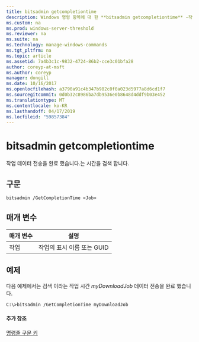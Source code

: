 ```yaml
---
title: bitsadmin getcompletiontime
description: Windows 명령 항목에 대 한 **bitsadmin getcompletiontime** -작업 데이터 전송을 완료 했습니다.는 시간을 검색 합니다.
ms.custom: na
ms.prod: windows-server-threshold
ms.reviewer: na
ms.suite: na
ms.technology: manage-windows-commands
ms.tgt_pltfrm: na
ms.topic: article
ms.assetid: 7a4b3c1c-9832-4724-86b2-cce3c01bfa28
author: coreyp-at-msft
ms.author: coreyp
manager: dongill
ms.date: 10/16/2017
ms.openlocfilehash: a3790a91c4b347b982c0f0a023d5977a8d6cd1f7
ms.sourcegitcommit: 0d0b32c8986ba7db9536e0b8648d4ddf9b03e452
ms.translationtype: MT
ms.contentlocale: ko-KR
ms.lasthandoff: 04/17/2019
ms.locfileid: "59857384"
---
```

# <a name="bitsadmin-getcompletiontime"></a>bitsadmin getcompletiontime



작업 데이터 전송을 완료 했습니다.는 시간을 검색 합니다.

## <a name="syntax"></a>구문

```
bitsadmin /GetCompletionTime <Job>
```

## <a name="parameters"></a>매개 변수

|매개 변수|설명|
|---------|-----------|
|작업|작업의 표시 이름 또는 GUID|

## <a name="BKMK_examples"></a>예제

다음 예제에서는 검색 이라는 작업 시간 *myDownloadJob* 데이터 전송을 완료 했습니다.
```
C:\>bitsadmin /GetCompletionTime myDownloadJob
```

#### <a name="additional-references"></a>추가 참조

[명령줄 구문 키](command-line-syntax-key.md)